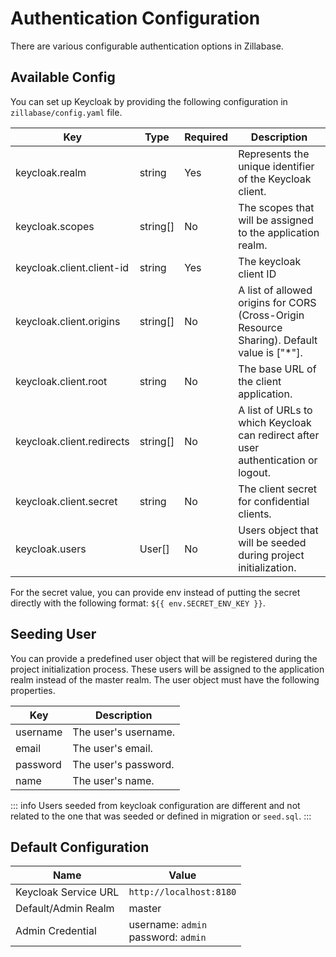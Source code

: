 # Authentication Configuration

There are various configurable authentication options in Zillabase.

## Available Config

You can set up Keycloak by providing the following configuration in `zillabase/config.yaml` file.

| **Key**                   | **Type**  | **Required** | **Description**                                                                                |
| ------------------------- | --------- | ------------ | ---------------------------------------------------------------------------------------------- |
| keycloak.realm            | string    | Yes          | Represents the unique identifier of the Keycloak client.                                       |
| keycloak.scopes           | string\[] | No           | The scopes that will be assigned to the application realm.                                     |
| keycloak.client.client-id | string    | Yes          | The keycloak client ID                                                                         |
| keycloak.client.origins   | string\[] | No           | A list of allowed origins for CORS (Cross-Origin Resource Sharing). Default value is \["\*"].  |
| keycloak.client.root      | string    | No           | The base URL of the client application.                                                        |
| keycloak.client.redirects | string\[] | No           | A list of URLs to which Keycloak can redirect after user authentication or logout.             |
| keycloak.client.secret    | string    | No           | The client secret for confidential clients.                                                    |
| keycloak.users            | User\[]   | No           | Users object that will be seeded during project initialization.                                |

For the secret value, you can provide env instead of putting the secret directly with the following format: `${{ env.SECRET_ENV_KEY }}`.


## Seeding User

You can provide a predefined user object that will be registered during the project initialization process. These users will be assigned to the application realm instead of the master realm. The user object must have the following properties.

| **Key**  | **Description**      |
| -------- | -------------------- |
| username | The user's username. |
| email    | The user's email.    |
| password | The user's password. |
| name     | The user's name.     |

::: info
Users seeded from keycloak configuration are different and not related to the one that was seeded or defined in migration or `seed.sql`.
:::

## Default Configuration

| **Name**             | **Value**                      |
| -------------------- | ------------------------------ |
| Keycloak Service URL | `http://localhost:8180`        |
| Default/Admin Realm  | master                         |
| Admin Credential     | username: `admin` <br/> password: `admin` |

